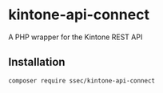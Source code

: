 # kintone-api-connect
A PHP wrapper for the Kintone REST API

## Installation

```
composer require ssec/kintone-api-connect
```
